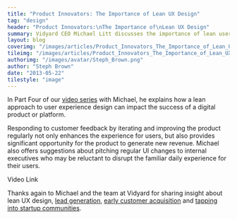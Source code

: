 ```yaml
---
title: "Product Innovators: The Importance of Lean UX Design"
tag: "design"
header: "Product Innovators:\nThe Importance of\nLean UX Design"
summary: Vidyard CEO Michael Litt discusses the importance of lean user experience design in delivering the best possible product.
layout: blog
coverimg: "/images/articles/Product_Innovators_The_Importance_of_Lean_UX_Design/cover.jpg"
tileimg: "/images/articles/Product_Innovators_The_Importance_of_Lean_UX_Design/tile.jpg"
authorimg: "/images/avatar/Steph_Brown.png"
author: "Steph Brown"
date: "2013-05-22"
tilestyle: "image"
---
```


In Part Four of our [video series](http://www.youtube.com/myplanetdigital) with Michael, he explains how a lean approach to user experience design can impact the success of a digital product or platform.

Responding to customer feedback by iterating and improving the product regularly not only enhances the experience for users, but also provides significant opportunity for the product to generate new revenue. Michael also offers suggestions about pitching regular UI changes to internal executives who may be reluctant to disrupt the familiar daily experience for their users. 

Video Link

Thanks again to Michael and the team at Vidyard for sharing insight about lean UX design, [lead generation](http://myplanetdigital.com/article/product-innovators-lead-generation-iterative-product-development), [early customer acquisition](http://myplanetdigital.com/article/product-innovators-how-acquire-your-first-customers) and [tapping into startup communities](http://myplanetdigital.com/article/product-innovators-tapping-startup-communities). 

